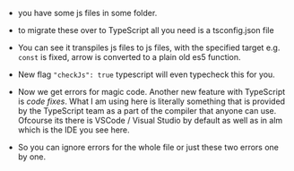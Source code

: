 * you have some js files in some folder.
* to migrate these over to TypeScript all you need is a tsconfig.json file 

* You can see it transpiles js files to js files, with the specified target e.g. `const` is fixed, arrow is converted to a plain old es5 function.

* New flag `"checkJs": true` typescript will even typecheck this for you.
* Now we get errors for magic code. Another new feature with TypeScript is *code fixes*. What I am using here is literally something that is provided by the TypeScript team as a part of the compiler that anyone can use. Ofcourse its there is VSCode / Visual Studio by default as well as in alm which is the IDE you see here.

* So you can ignore errors for the whole file or just these two errors one by one.